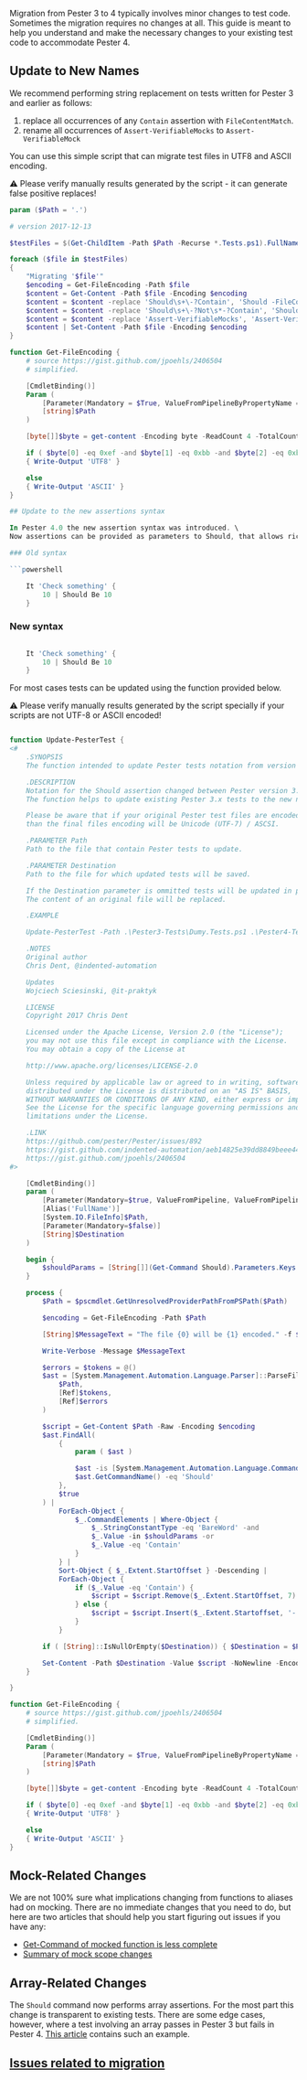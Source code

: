 Migration from Pester 3 to 4 typically involves minor changes to test code.  Sometimes the migration requires no changes at all.  This guide is meant to help you understand and make the necessary changes to your existing test code to accommodate Pester 4.

## Update to New Names

We recommend performing string replacement on tests written for Pester 3 and earlier as follows:

1. replace all occurrences of any `Contain` assertion with `FileContentMatch`.
1. rename all occurrences of `Assert-VerifiableMocks` to `Assert-VerifiableMock`

You can use this simple script that can migrate test files in UTF8 and ASCII encoding.

:warning:
Please verify manually results generated by the script - it can generate false positive replaces!

```powershell
param ($Path = '.')

# version 2017-12-13

$testFiles = $(Get-ChildItem -Path $Path -Recurse *.Tests.ps1).FullName

foreach ($file in $testFiles)
{
    "Migrating '$file'"
    $encoding = Get-FileEncoding -Path $file
    $content = Get-Content -Path $file -Encoding $encoding
    $content = $content -replace 'Should\s+\-?Contain', 'Should -FileContentMatch'
    $content = $content -replace 'Should\s+\-?Not\s*-?Contain', 'Should -Not -FileContentMatch'
    $content = $content -replace 'Assert-VerifiableMocks', 'Assert-VerifiableMock'
    $content | Set-Content -Path $file -Encoding $encoding
}

function Get-FileEncoding {
    # source https://gist.github.com/jpoehls/2406504
    # simplified.

    [CmdletBinding()]
    Param (
        [Parameter(Mandatory = $True, ValueFromPipelineByPropertyName = $True)]
        [string]$Path
    )

    [byte[]]$byte = get-content -Encoding byte -ReadCount 4 -TotalCount 4 -Path $Path

    if ( $byte[0] -eq 0xef -and $byte[1] -eq 0xbb -and $byte[2] -eq 0xbf )
    { Write-Output 'UTF8' }

    else
    { Write-Output 'ASCII' }
}

## Update to the new assertions syntax

In Pester 4.0 the new assertion syntax was introduced. \
Now assertions can be provided as parameters to Should, that allows richer assertion vocabulary.

### Old syntax

```powershell

    It 'Check something' {
        10 | Should Be 10
    }

```

### New syntax

``` powershell

    It 'Check something' {
        10 | Should Be 10
    }

```

For most cases tests can be updated using the function provided below.

:warning:
Please verify manually results generated by the script specially if your scripts are not UTF-8 or ASCII encoded!

```powershell

function Update-PesterTest {
<#
    .SYNOPSIS
    The function intended to update Pester tests notation from version 3.x to 4.x.

    .DESCRIPTION
    Notation for the Should assertion changed between Pester version 3.x and 4.x.
    The function helps to update existing Pester 3.x tests to the new notation.

    Please be aware that if your original Pester test files are encoded differently than UTF-8
    than the final files encoding will be Unicode (UTF-7) / ASCSI.

    .PARAMETER Path
    Path to the file that contain Pester tests to update.

    .PARAMETER Destination
    Path to the file for which updated tests will be saved.

    If the Destination parameter is ommitted tests will be updated in place.
    The content of an original file will be replaced.

    .EXAMPLE

    Update-PesterTest -Path .\Pester3-Tests\Dumy.Tests.ps1 .\Pester4-Tests\Dumy.Tests.ps1

    .NOTES
    Original author
    Chris Dent, @indented-automation

    Updates
    Wojciech Sciesinski, @it-praktyk

    LICENSE
    Copyright 2017 Chris Dent

    Licensed under the Apache License, Version 2.0 (the "License");
    you may not use this file except in compliance with the License.
    You may obtain a copy of the License at

    http://www.apache.org/licenses/LICENSE-2.0

    Unless required by applicable law or agreed to in writing, software
    distributed under the License is distributed on an "AS IS" BASIS,
    WITHOUT WARRANTIES OR CONDITIONS OF ANY KIND, either express or implied.
    See the License for the specific language governing permissions and
    limitations under the License.

    .LINK
    https://github.com/pester/Pester/issues/892
    https://gist.github.com/indented-automation/aeb14825e39dd8849beee44f681fbab3
    https://gist.github.com/jpoehls/2406504
#>

    [CmdletBinding()]
    param (
        [Parameter(Mandatory=$true, ValueFromPipeline, ValueFromPipelineByPropertyName)]
        [Alias('FullName')]
        [System.IO.FileInfo]$Path,
        [Parameter(Mandatory=$false)]
        [String]$Destination
    )

    begin {
        $shouldParams = [String[]](Get-Command Should).Parameters.Keys
    }

    process {
        $Path = $pscmdlet.GetUnresolvedProviderPathFromPSPath($Path)

        $encoding = Get-FileEncoding -Path $Path

        [String]$MessageText = "The file {0} will be {1} encoded." -f $Path, $encoding

        Write-Verbose -Message $MessageText

        $errors = $tokens = @()
        $ast = [System.Management.Automation.Language.Parser]::ParseFile(
            $Path,
            [Ref]$tokens,
            [Ref]$errors
        )

        $script = Get-Content $Path -Raw -Encoding $encoding
        $ast.FindAll(
            {
                param ( $ast )

                $ast -is [System.Management.Automation.Language.CommandAst] -and
                $ast.GetCommandName() -eq 'Should'
            },
            $true
        ) |
            ForEach-Object {
                $_.CommandElements | Where-Object {
                    $_.StringConstantType -eq 'BareWord' -and
                    $_.Value -in $shouldParams -or
                    $_.Value -eq 'Contain'
                }
            } |
            Sort-Object { $_.Extent.StartOffset } -Descending |
            ForEach-Object {
                if ($_.Value -eq 'Contain') {
                    $script = $script.Remove($_.Extent.StartOffset, 7).Insert($_.Extent.StartOffset, '-FileContentMatch')
                } else {
                    $script = $script.Insert($_.Extent.Startoffset, '-')
                }
            }

        if ( [String]::IsNullOrEmpty($Destination)) { $Destination = $Path }

        Set-Content -Path $Destination -Value $script -NoNewline -Encoding $encoding
    }

}

function Get-FileEncoding {
    # source https://gist.github.com/jpoehls/2406504
    # simplified.

    [CmdletBinding()]
    Param (
        [Parameter(Mandatory = $True, ValueFromPipelineByPropertyName = $True)]
        [string]$Path
    )

    [byte[]]$byte = get-content -Encoding byte -ReadCount 4 -TotalCount 4 -Path $Path

    if ( $byte[0] -eq 0xef -and $byte[1] -eq 0xbb -and $byte[2] -eq 0xbf )
    { Write-Output 'UTF8' }

    else
    { Write-Output 'ASCII' }
}

```

## Mock-Related Changes

We are not 100% sure what implications changing from functions to aliases had on mocking. There are no immediate changes that you need to do, but here are two articles that should help you start figuring out issues if you have any:
- [Get-Command of mocked function is less complete](https://github.com/pester/Pester/issues/810)
- [Summary of mock scope changes](https://github.com/pester/Pester/issues/812)



## Array-Related Changes

The `Should` command now performs array assertions.  For the most part this change is transparent to existing tests.  There are some edge cases, however, where a test involving an array passes in Pester 3 but fails in Pester 4.  [This article](https://github.com/pester/Pester/issues/873) contains such an example.

## [Issues related to migration](https://github.com/Pester/Pester/issues?utf8=%E2%9C%93&q=is%3Aissue%20label%3A%22Pester%20migration%20v3-%3Ev4%22%20)
